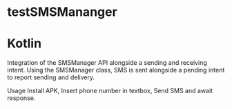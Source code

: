 # testSMSMananger
# Kotlin
Integration of the SMSManager API alongside a sending and receiving intent.
Using the SMSManager class, SMS is sent alongside a pending intent to report sending and delivery.

Usage 
Install APK,
Insert phone number in textbox,
Send SMS and await response.
